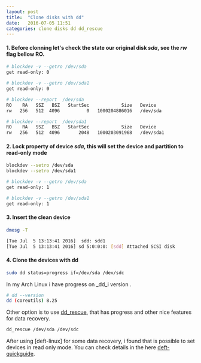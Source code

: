 ```yaml
---
layout: post
title:  "Clone disks with dd"
date:   2016-07-05 11:51
categories: clone disks dd dd_rescue
---
```


#### 1. Before clonning let's check the state our original disk _sda_, see the _rw_ flag bellow RO.

```sh
# blockdev -v --getro /dev/sda
get read-only: 0

# blockdev -v --getro /dev/sda1
get read-only: 0

# blockdev --report  /dev/sda
RO    RA   SSZ   BSZ   StartSec            Size   Device
rw   256   512  4096          0   1000204886016   /dev/sda

# blockdev --report  /dev/sda1
RO    RA   SSZ   BSZ   StartSec            Size   Device
rw   256   512  4096       2048   1000203091968   /dev/sda1
```


#### 2. Lock property of device _sda_, this will set the device and partition to read-only mode

```sh
blockdev --setro /dev/sda
blockdev --setro /dev/sda1
```

```sh
# blockdev -v --getro /dev/sda
get read-only: 1

# blockdev -v --getro /dev/sda1
get read-only: 1
```


#### 3. Insert the clean device

```sh
dmesg -T 

[Tue Jul  5 13:13:41 2016]  sdd: sdd1
[Tue Jul  5 13:13:41 2016] sd 5:0:0:0: [sdd] Attached SCSI disk
```


#### 4. Clone the devices with dd

```sh
sudo dd status=progress if=/dev/sda /dev/sdc
```

In my Arch Linux i have progress on _dd_i version .

```sh
# dd --version
dd (coreutils) 8.25
```

Other option is to use [dd_rescue], that has progress and other nice features for data recovery.

```sh
dd_rescue /dev/sda /dev/sdc
```

After using [deft-linux] for some data recovery, i found that is possible to set devices in read only mode. You can check details in the here [deft-quickguide].


[dd_rescue]: http://www.garloff.de/kurt/linux/ddrescue/
[deftlinux]: http://www.deftlinux.net/
[deft-quickguide]: http://www.deftlinux.net/doc/DEFT%20Zero%20-%20Quick%20Guide%20v0.11%20[ENG].pdf

